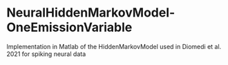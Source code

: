 # NeuralHiddenMarkovModel-OneEmissionVariable
Implementation in Matlab of the HiddenMarkovModel used in Diomedi et al. 2021 for spiking neural data
